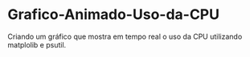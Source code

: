 # Grafico-Animado-Uso-da-CPU
Criando um gráfico que mostra em tempo real o uso da CPU utilizando matplolib e psutil.
